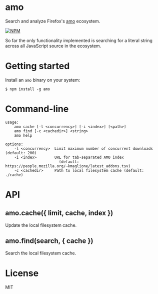 # amo

Search and analyze Firefox's [amo](http://addons.mozilla.org) ecosystem.

[![NPM](https://nodei.co/npm/amo.png)](https://nodei.co/npm/amo/)

So far the only functionality implemented is searching for a literal string
across all JavaScript source in the ecosystem.

# Getting started

Install an `amo` binary on your system:
```
$ npm install -g amo
```

# Command-line

```
usage:
    amo cache [-l <concurrency>] [-i <index>] [<path>]
    amo find [-c <cachedir>] <string>
    amo help

options:
    -l <concurrency>  Limit maximum number of concurrent downloads (default: 200)
    -i <index>        URL for tab-separated AMO index
                        (default: https://people.mozilla.org/~kmaglione/latest_addons.tsv)
    -c <cachedir>     Path to local filesystem cache (default: ./cache)
```

# API

## amo.cache({ limit, cache, index })

Update the local filesystem cache.

## amo.find(search, { cache })

Search the local filesystem cache.

# License

MIT
